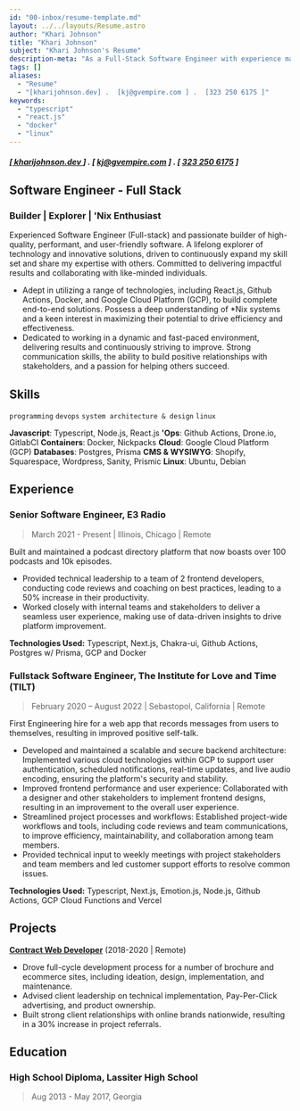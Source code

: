 ```yaml
---
id: "00-inbox/resume-template.md"
layout: ../../layouts/Resume.astro
author: "Khari Johnson"
title: "Khari Johnson"
subject: "Khari Johnson's Resume"
description-meta: "As a Full-Stack Software Engineer with experience managing the full software development life-cycle, I seek to leverage my technical skills and soft skills to deliver high-quality, performant, and accessible technical workflows. I aim to continue advancing my skills through challenging projects and mentorship opportunities, while delivering high-quality technical solutions to business problems."
tags: []
aliases:
  - "Resume"
  - "[kharijohnson.dev] .  [kj@gvempire.com ] .  [323 250 6175 ]"
keywords:
  - "typescript"
  - "react.js"
  - "docker"
  - "linux"
---
```


##### [[ kharijohnson.dev ](https://kharijohnson.dev)] . [ [kj@gvempire.com](mailto:resume@gvempire.com) ] . [ [323 250 6175](telto:+13232506175) ]

## Software Engineer - Full Stack

### **Builder** | **Explorer** | **'Nix Enthusiast**

Experienced Software Engineer (Full-stack) and passionate builder of high-quality, performant, and user-friendly software.
A lifelong explorer of technology and innovative solutions, driven to continuously expand my skill set and share my expertise with others.
Committed to delivering impactful results and collaborating with like-minded individuals.

- Adept in utilizing a range of technologies, including React.js, Github Actions, Docker, and Google Cloud Platform (GCP), to build complete end-to-end solutions. Possess a deep understanding of \*Nix systems and a keen interest in maximizing their potential to drive efficiency and effectiveness.
- Dedicated to working in a dynamic and fast-paced environment, delivering results and continuously striving to improve. Strong communication skills, the ability to build positive relationships with stakeholders, and a passion for helping others succeed.

## Skills

`programming`
`devops`
`system architecture & design`
`linux`

**Javascript**: Typescript, Node.js, React.js
**'Ops**: Github Actions, Drone.io, GitlabCI
**Containers**: Docker, Nickpacks
**Cloud**: Google Cloud Platform (GCP)
**Databases**: Postgres, Prisma
**CMS & WYSIWYG**: Shopify, Squarespace, Wordpress, Sanity, Prismic
**Linux**: Ubuntu, Debian

## Experience

### Senior Software Engineer, E3 Radio

> March 2021 - Present | Illinois, Chicago | Remote

Built and maintained a podcast directory platform that now boasts over 100 podcasts and 10k episodes.

- Provided technical leadership to a team of 2 frontend developers, conducting code reviews and coaching on best practices, leading to a 50% increase in their productivity.
- Worked closely with internal teams and stakeholders to deliver a seamless user experience, making use of data-driven insights to drive platform improvement.

**Technologies Used:** Typescript, Next.js, Chakra-ui, Github Actions, Postgres w/ Prisma, GCP and Docker

### Fullstack Software Engineer, The Institute for Love and Time (TILT)

> February 2020 – August 2022 | Sebastopol, California | Remote

First Engineering hire for a web app that records messages from users to themselves, resulting in improved positive self-talk.

- Developed and maintained a scalable and secure backend architecture: Implemented various cloud technologies within GCP to support user authentication, scheduled notifications, real-time updates, and live audio encoding, ensuring the platform's security and stability.
- Improved frontend performance and user experience: Collaborated with a designer and other stakeholders to implement frontend designs, resulting in an improvement to the overall user experience.
- Streamlined project processes and workflows: Established project-wide workflows and tools, including code reviews and team communications, to improve efficiency, maintainability, and collaboration among team members.
- Provided technical input to weekly meetings with project stakeholders and team members and led customer support efforts to resolve common issues.

**Technologies Used:** Typescript, Next.js, Emotion.js, Node.js, Github Actions, GCP Cloud Functions and Vercel

<!-- ## Awards & Recognition -->
<!---->
<!-- - Winner TechCrunch Disrupt 2001 -->
<!-- - People Magazine's sexiest man alive at 123 My Address, MyCity, TX -->

## Projects

**[Contract Web Developer](https://gvempire.com)** (2018-2020 | Remote)

- Drove full-cycle development process for a number of brochure and ecommerce sites, including ideation, design, implementation, and maintenance.
- Advised client leadership on technical implementation, Pay-Per-Click advertising, and product ownership.
- Built strong client relationships with online brands nationwide, resulting in a 30% increase in project referrals.

<!-- **Electrician's Apprentice** (2019 | Colorado Springs, CO) -->
<!---->
<!-- Through my apprenticeship, I learned the importance of attention to detail and the value of effective communication, both of which have helped me in my work as a software developer. -->
<!---->
<!-- - Gained hands-on experience with electrical systems and learned to safely install and repair wiring, lighting, and electrical equipment -->
<!-- - Developed strong problem-solving skills, honing my ability to diagnose and fix complex electrical issues. -->

<!-- **Sound Technician / Photographer** (2019 | Colorado Springs, CO) -->
<!---->
<!-- As a Sound Technician/Photographer for a local band, I was responsible for setting up, operating, and maintaining the audio and lighting equipment used in live performances. In addition, I was responsible for capturing visually stunning images that showcased the essence of the band. -->
<!---->
<!-- - I gained experience in fast-paced, low-light photography, as well as sound reinforcement and mixing techniques. -->
<!-- - These skills helped the band by providing high-quality, visually stunning images and sound for live performances, enhancing the overall experience for the audience and helping to promote the band. -->

## Education

### High School Diploma, Lassiter High School

> Aug 2013 - May 2017, Georgia
